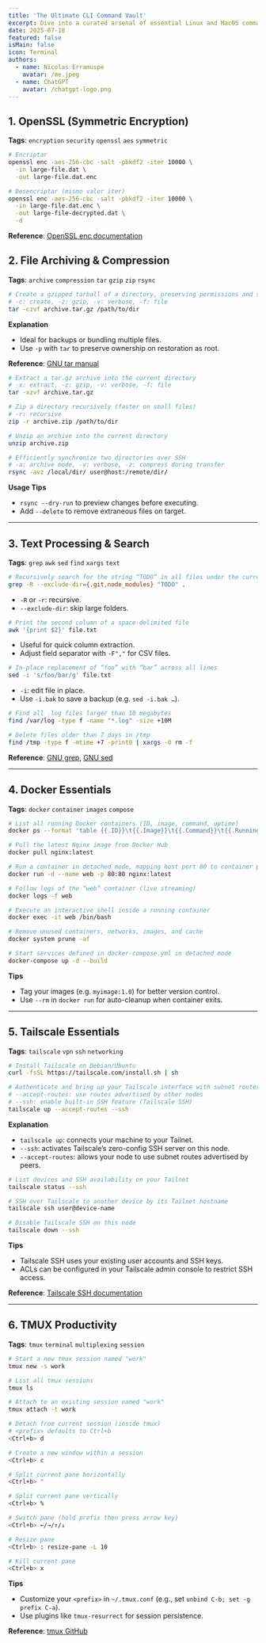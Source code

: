```yaml
---
title: 'The Ultimate CLI Command Vault'
excerpt: Dive into a curated arsenal of essential Linux and MacOS commands—each documented, tagged, and ready to supercharge your workflow, from OpenSSL encryption to tmux productivity.
date: 2025-07-18
featured: false
isMain: false
icon: Terminal
authors:
  - name: Nicolas Erramuspe
    avatar: /me.jpeg
  - name: ChatGPT
    avatar: /chatgpt-logo.png
---
```


## 1. OpenSSL (Symmetric Encryption)

**Tags**: `encryption` `security` `openssl` `aes` `symmetric`

```bash
# Encriptar
openssl enc -aes-256-cbc -salt -pbkdf2 -iter 10000 \
  -in large-file.dat \
  -out large-file.dat.enc

# Desencriptar (mismo valor iter)
openssl enc -aes-256-cbc -salt -pbkdf2 -iter 10000 \
  -in large-file.dat.enc \
  -out large-file-decrypted.dat \
  -d
```

**Reference**: [OpenSSL enc documentation](https://www.openssl.org/docs/man1.1.1/man1/openssl-enc.html)

## 2. File Archiving & Compression

**Tags**: `archive` `compression` `tar` `gzip` `zip` `rsync`

```bash
# Create a gzipped tarball of a directory, preserving permissions and symlinks
# -c: create, -z: gzip, -v: verbose, -f: file
tar -czvf archive.tar.gz /path/to/dir
```

**Explanation**

- Ideal for backups or bundling multiple files.
- Use `-p` with `tar` to preserve ownership on restoration as root.

**Reference**: [GNU tar manual](https://www.gnu.org/software/tar/manual/)

```bash
# Extract a tar.gz archive into the current directory
# -x: extract, -z: gzip, -v: verbose, -f: file
tar -xzvf archive.tar.gz
```

```bash
# Zip a directory recursively (faster on small files)
# -r: recursive
zip -r archive.zip /path/to/dir
```

```bash
# Unzip an archive into the current directory
unzip archive.zip
```

```bash
# Efficiently synchronize two directories over SSH
# -a: archive mode, -v: verbose, -z: compress during transfer
rsync -avz /local/dir/ user@host:/remote/dir/
```

**Usage Tips**

- `rsync --dry-run` to preview changes before executing.
- Add `--delete` to remove extraneous files on target.

---

## 3. Text Processing & Search

**Tags**: `grep` `awk` `sed` `find` `xargs` `text`

```bash
# Recursively search for the string “TODO” in all files under the current directory, ignoring binary files
grep -R --exclude-dir={.git,node_modules} "TODO" .
```

- `-R` or `-r`: recursive.
- `--exclude-dir`: skip large folders.

```bash
# Print the second column of a space-delimited file
awk '{print $2}' file.txt
```

- Useful for quick column extraction.
- Adjust field separator with `-F","` for CSV files.

```bash
# In-place replacement of “foo” with “bar” across all lines
sed -i 's/foo/bar/g' file.txt
```

- `-i`: edit file in place.
- Use `-i.bak` to save a backup (e.g. `sed -i.bak …`).

```bash
# Find all .log files larger than 10 megabytes
find /var/log -type f -name "*.log" -size +10M
```

```bash
# Delete files older than 7 days in /tmp
find /tmp -type f -mtime +7 -print0 | xargs -0 rm -f
```

**Reference**: [GNU grep](https://www.gnu.org/software/grep/manual/), [GNU sed](https://www.gnu.org/software/sed/manual/)

---

## 4. Docker Essentials

**Tags**: `docker` `container` `images` `compose`

```bash
# List all running Docker containers (ID, image, command, uptime)
docker ps --format 'table {{.ID}}\t{{.Image}}\t{{.Command}}\t{{.RunningFor}}'
```

```bash
# Pull the latest Nginx image from Docker Hub
docker pull nginx:latest
```

```bash
# Run a container in detached mode, mapping host port 80 to container port 80
docker run -d --name web -p 80:80 nginx:latest
```

```bash
# Follow logs of the “web” container (live streaming)
docker logs -f web
```

```bash
# Execute an interactive shell inside a running container
docker exec -it web /bin/bash
```

```bash
# Remove unused containers, networks, images, and cache
docker system prune -af
```

```bash
# Start services defined in docker-compose.yml in detached mode
docker-compose up -d --build
```

**Tips**

- Tag your images (e.g. `myimage:1.0`) for better version control.
- Use `--rm` in `docker run` for auto-cleanup when container exits.

---

## 5. Tailscale Essentials

**Tags**: `tailscale` `vpn` `ssh` `networking`

```bash
# Install Tailscale on Debian/Ubuntu
curl -fsSL https://tailscale.com/install.sh | sh

# Authenticate and bring up your Tailscale interface with subnet routes enabled
# --accept-routes: use routes advertised by other nodes
# --ssh: enable built-in SSH feature (Tailscale SSH)
tailscale up --accept-routes --ssh
```

**Explanation**

- `tailscale up`: connects your machine to your Tailnet.
- `--ssh`: activates Tailscale’s zero-config SSH server on this node.
- `--accept-routes`: allows your node to use subnet routes advertised by peers.

```bash
# List devices and SSH availability on your Tailnet
tailscale status --ssh
```

```bash
# SSH over Tailscale to another device by its Tailnet hostname
tailscale ssh user@device-name
```

```bash
# Disable Tailscale SSH on this node
tailscale down --ssh
```

**Tips**

- Tailscale SSH uses your existing user accounts and SSH keys.
- ACLs can be configured in your Tailscale admin console to restrict SSH access.

**Reference**: [Tailscale SSH documentation](https://tailscale.com/kb/ssh)

---

## 6. TMUX Productivity

**Tags**: `tmux` `terminal` `multiplexing` `session`

```bash
# Start a new tmux session named "work"
tmux new -s work
```

```bash
# List all tmux sessions
tmux ls
```

```bash
# Attach to an existing session named "work"
tmux attach -t work
```

```bash
# Detach from current session (inside tmux)
# <prefix> defaults to Ctrl+b
<Ctrl+b> d
```

```bash
# Create a new window within a session
<Ctrl+b> c
```

```bash
# Split current pane horizontally
<Ctrl+b> "
```

```bash
# Split current pane vertically
<Ctrl+b> %
```

```bash
# Switch pane (hold prefix then press arrow key)
<Ctrl+b> ←/→/↑/↓
```

```bash
# Resize pane
<Ctrl+b> : resize-pane -L 10
```

```bash
# Kill current pane
<Ctrl+b> x
```

**Tips**

- Customize your `<prefix>` in `~/.tmux.conf` (e.g., set `unbind C-b; set -g prefix C-a`).
- Use plugins like `tmux-resurrect` for session persistence.

**Reference**: [tmux GitHub](https://github.com/tmux/tmux)
